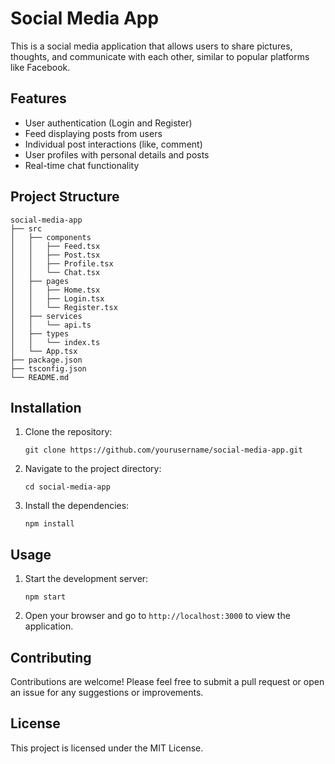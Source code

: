 # Social Media App

This is a social media application that allows users to share pictures, thoughts, and communicate with each other, similar to popular platforms like Facebook.

## Features

- User authentication (Login and Register)
- Feed displaying posts from users
- Individual post interactions (like, comment)
- User profiles with personal details and posts
- Real-time chat functionality

## Project Structure

```
social-media-app
├── src
│   ├── components
│   │   ├── Feed.tsx
│   │   ├── Post.tsx
│   │   ├── Profile.tsx
│   │   └── Chat.tsx
│   ├── pages
│   │   ├── Home.tsx
│   │   ├── Login.tsx
│   │   └── Register.tsx
│   ├── services
│   │   └── api.ts
│   ├── types
│   │   └── index.ts
│   └── App.tsx
├── package.json
├── tsconfig.json
└── README.md
```

## Installation

1. Clone the repository:
   ```
   git clone https://github.com/yourusername/social-media-app.git
   ```
2. Navigate to the project directory:
   ```
   cd social-media-app
   ```
3. Install the dependencies:
   ```
   npm install
   ```

## Usage

1. Start the development server:
   ```
   npm start
   ```
2. Open your browser and go to `http://localhost:3000` to view the application.

## Contributing

Contributions are welcome! Please feel free to submit a pull request or open an issue for any suggestions or improvements.

## License

This project is licensed under the MIT License.